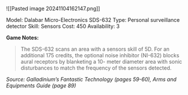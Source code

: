 ![[Pasted image 20241104162147.png]]

Model: Dalabar Micro-Electronics SDS-632
Type: Personal surveillance detector
Skill: Sensors
Cost: 450
Availability: 3

**Game Notes:** 
> The SDS-632 scans an area with a sensors skill of 5D. For an additional 175 credits, the optional noise inhibitor (NI-632) blocks aural receptors by blanketing a 10- meter diameter area with sonic disturbances to match the frequency of the sensors detected.

*Source: Galladinium’s Fantastic Technology (pages 59-60), Arms and Equipments Guide (page 89)*